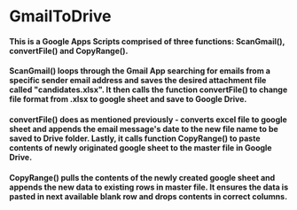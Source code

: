# GmailToDrive

#### This is a Google Apps Scripts comprised of three functions: ScanGmail(), convertFile() and CopyRange().

#### ScanGmail() loops through the Gmail App searching for emails from a specific sender email address and saves the desired attachment file called "candidates.xlsx". It then calls the function convertFile() to change file format from .xlsx to google sheet and save to Google Drive.

#### convertFile() does as mentioned previously - converts excel file to google sheet and appends the email message's date to the new file name to be saved to Drive folder. Lastly, it calls function CopyRange() to paste contents of newly originated google sheet to the master file in Google Drive.

#### CopyRange() pulls the contents of the newly created google sheet and appends the new data to existing rows in master file. It ensures the data is pasted in next available blank row and drops contents in correct columns.

